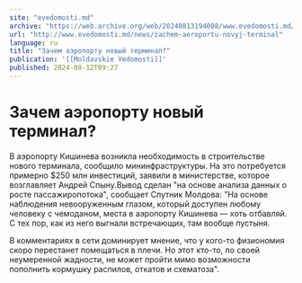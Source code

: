 ```yaml
---
site: "evedomosti.md"
archive: "https://web.archive.org/web/20240813194008/www.evedomosti.md/news/zachem-aeroportu-novyj-terminal"
url: "http://www.evedomosti.md/news/zachem-aeroportu-novyj-terminal"
language: ru
title: "Зачем аэропорту новый терминал?"
publication: '[[Moldavskie Vedomosti]]'
published: 2024-08-12T09:27
---
```


# Зачем аэропорту новый терминал?

В аэропорту Кишинева возникла необходимость в строительстве нового терминала, сообщило мининфраструктуры. На это потребуется примерно $250 млн инвестиций, заявили в министерстве, которое возглавляет Андрей Спыну.Вывод сделан "на основе анализа данных о росте пассажиропотока", сообщает Спутник Молдова: "На основе наблюдения невооруженным глазом, который доступен любому человеку с чемоданом, места в аэропорту Кишинева — хоть отбавляй. С тех пор, как из него выгнали встречающих, там вообще пустыня.

В комментариях в сети доминирует мнение, что у кого-то физиономия скоро перестанет помещаться в плечи. Но этот кто-то, по своей неумеренной жадности, не может пройти мимо возможности  пополнить кормушку распилов, откатов и схематоза".